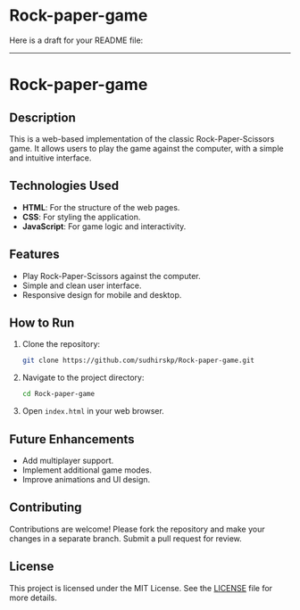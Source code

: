 # Rock-paper-game

Here is a draft for your README file:

---

# Rock-paper-game

## Description
This is a web-based implementation of the classic Rock-Paper-Scissors game. It allows users to play the game against the computer, with a simple and intuitive interface.

## Technologies Used
- **HTML**: For the structure of the web pages.
- **CSS**: For styling the application.
- **JavaScript**: For game logic and interactivity.

## Features
- Play Rock-Paper-Scissors against the computer.
- Simple and clean user interface.
- Responsive design for mobile and desktop.

## How to Run
1. Clone the repository:
    ```bash
    git clone https://github.com/sudhirskp/Rock-paper-game.git
    ```
2. Navigate to the project directory:
    ```bash
    cd Rock-paper-game
    ```
3. Open `index.html` in your web browser.

## Future Enhancements
- Add multiplayer support.
- Implement additional game modes.
- Improve animations and UI design.

## Contributing
Contributions are welcome! Please fork the repository and make your changes in a separate branch. Submit a pull request for review.

## License
This project is licensed under the MIT License. See the [LICENSE](LICENSE) file for more details.
